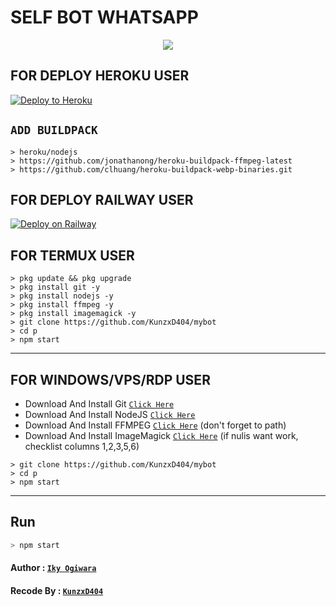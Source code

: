 # SELF BOT WHATSAPP
<p align="center">
  <img src="https://telegra.ph/file/763bb33ccecc4e43fb939.jpg" /></>
</p>


## FOR DEPLOY HEROKU USER

<p><a href="https://heroku.com/deploy?template="https://github.com/KunzxD404/mybot"> <img src="https://www.herokucdn.com/deploy/button.svg" alt="Deploy to Heroku" /></a></p>

## `ADD BUILDPACK` 
``` 
> heroku/nodejs
> https://github.com/jonathanong/heroku-buildpack-ffmpeg-latest 
> https://github.com/clhuang/heroku-buildpack-webp-binaries.git 
```

## FOR DEPLOY RAILWAY USER

[![Deploy on Railway](https://railway.app/button.svg)](https://railway.app/new/template?template=https%3A%2F%2Fgithub.com%2FKunzxD404%2Fmybot)

## FOR TERMUX USER

```
> pkg update && pkg upgrade
> pkg install git -y
> pkg install nodejs -y
> pkg install ffmpeg -y
> pkg install imagemagick -y
> git clone https://github.com/KunzxD404/mybot
> cd p
> npm start
```

---------

## FOR WINDOWS/VPS/RDP USER

* Download And Install Git [`Click Here`](https://git-scm.com/downloads)
* Download And Install NodeJS [`Click Here`](https://nodejs.org/en/download)
* Download And Install FFMPEG [`Click Here`](https://ffmpeg.org/download.html) (don't forget to path)
* Download And Install ImageMagick [`Click Here`](https://imagemagick.org/script/download.php) (if nulis want work,  checklist columns 1,2,3,5,6)

```
> git clone https://github.com/KunzxD404/mybot
> cd p
> npm start
```

---------

## Run

```bash
> npm start
```

#### Author : [`Iky Ogiwara`](https://youtube.com/channel/UCPw6D5zWZES_nb_FiUMUEHQ)

#### Recode By : [`KunzxD404`](https://github.com/KunzXd404)
